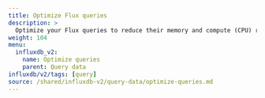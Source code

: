 ```yaml
---
title: Optimize Flux queries
description: >
  Optimize your Flux queries to reduce their memory and compute (CPU) requirements.
weight: 104
menu:
  influxdb_v2:
    name: Optimize queries
    parent: Query data
influxdb/v2/tags: [query]
source: /shared/influxdb-v2/query-data/optimize-queries.md
---
```


<!-- The content for this file is located at
// SOURCE content/shared/influxdb-v2/query-data/optimize-queries.md -->
